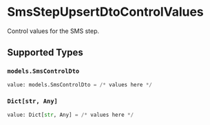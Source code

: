 # SmsStepUpsertDtoControlValues

Control values for the SMS step.


## Supported Types

### `models.SmsControlDto`

```python
value: models.SmsControlDto = /* values here */
```

### `Dict[str, Any]`

```python
value: Dict[str, Any] = /* values here */
```

